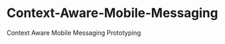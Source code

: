 Context-Aware-Mobile-Messaging
==============================

Context Aware Mobile Messaging Prototyping
